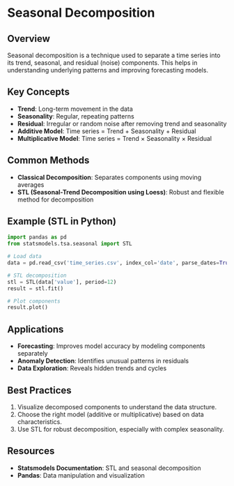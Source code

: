 # Seasonal Decomposition

## Overview
Seasonal decomposition is a technique used to separate a time series into its trend, seasonal, and residual (noise) components. This helps in understanding underlying patterns and improving forecasting models.

## Key Concepts
- **Trend**: Long-term movement in the data
- **Seasonality**: Regular, repeating patterns
- **Residual**: Irregular or random noise after removing trend and seasonality
- **Additive Model**: Time series = Trend + Seasonality + Residual
- **Multiplicative Model**: Time series = Trend × Seasonality × Residual

## Common Methods
- **Classical Decomposition**: Separates components using moving averages
- **STL (Seasonal-Trend Decomposition using Loess)**: Robust and flexible method for decomposition

## Example (STL in Python)
```python
import pandas as pd
from statsmodels.tsa.seasonal import STL

# Load data
data = pd.read_csv('time_series.csv', index_col='date', parse_dates=True)

# STL decomposition
stl = STL(data['value'], period=12)
result = stl.fit()

# Plot components
result.plot()
```

## Applications
- **Forecasting**: Improves model accuracy by modeling components separately
- **Anomaly Detection**: Identifies unusual patterns in residuals
- **Data Exploration**: Reveals hidden trends and cycles

## Best Practices
1. Visualize decomposed components to understand the data structure.
2. Choose the right model (additive or multiplicative) based on data characteristics.
3. Use STL for robust decomposition, especially with complex seasonality.

## Resources
- **Statsmodels Documentation**: STL and seasonal decomposition
- **Pandas**: Data manipulation and visualization
